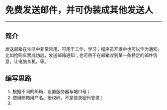 # 免费发送邮件，并可伪装成其他发送人

---

## 简介

发送邮箱在生活中非常常用，可用于工作、学习；程序员开发中也可以作为通知，比如抢购车票成功后，发送邮箱通知；也可用于在邮箱收到某一条特定的邮件信息，让电脑关机，等。


## 编写思路

1. 根据不同的邮箱，设置服务器与端口号；
2. 使用邮箱用户名、授权码，不是登录密码登录；
3. 
